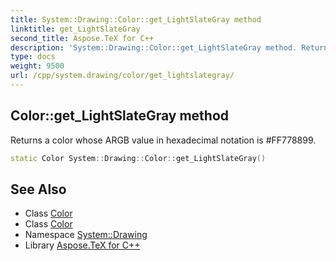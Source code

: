 ```yaml
---
title: System::Drawing::Color::get_LightSlateGray method
linktitle: get_LightSlateGray
second_title: Aspose.TeX for C++
description: 'System::Drawing::Color::get_LightSlateGray method. Returns a color whose ARGB value in hexadecimal notation is #FF778899 in C++.'
type: docs
weight: 9500
url: /cpp/system.drawing/color/get_lightslategray/
---
```

## Color::get_LightSlateGray method


Returns a color whose ARGB value in hexadecimal notation is #FF778899.

```cpp
static Color System::Drawing::Color::get_LightSlateGray()
```

## See Also

* Class [Color](../)
* Class [Color](../)
* Namespace [System::Drawing](../../)
* Library [Aspose.TeX for C++](../../../)
